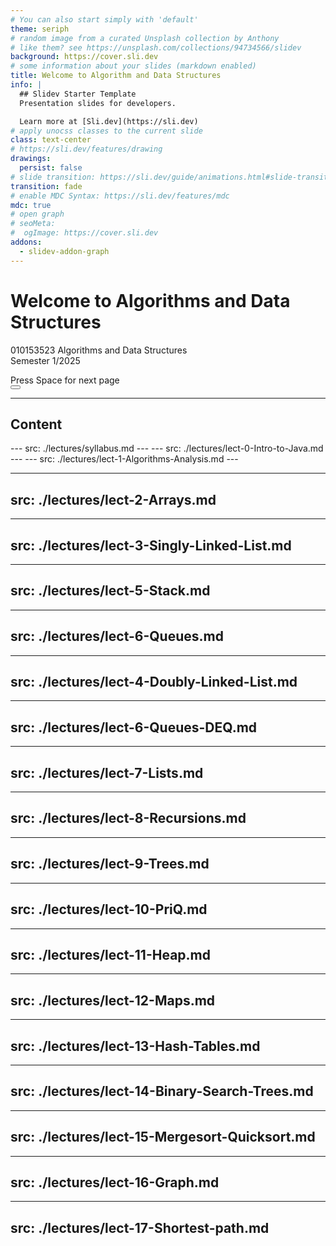 ```yaml
---
# You can also start simply with 'default'
theme: seriph
# random image from a curated Unsplash collection by Anthony
# like them? see https://unsplash.com/collections/94734566/slidev
background: https://cover.sli.dev
# some information about your slides (markdown enabled)
title: Welcome to Algorithm and Data Structures
info: |
  ## Slidev Starter Template
  Presentation slides for developers.

  Learn more at [Sli.dev](https://sli.dev)
# apply unocss classes to the current slide
class: text-center
# https://sli.dev/features/drawing
drawings:
  persist: false
# slide transition: https://sli.dev/guide/animations.html#slide-transitions
transition: fade
# enable MDC Syntax: https://sli.dev/features/mdc
mdc: true
# open graph
# seoMeta:
#  ogImage: https://cover.sli.dev
addons:
  - slidev-addon-graph
---
```


# Welcome to Algorithms and Data Structures
010153523 Algorithms and Data Structures <br>
Semester 1/2025

<div @click="$slidev.nav.next" class="mt-12 py-1" hover:bg="white op-10">
  Press Space for next page <carbon:arrow-right />
</div>

<div class="abs-br m-6 text-xl">
  <button @click="$slidev.nav.openInEditor()" title="Open in Editor" class="slidev-icon-btn">
    <carbon:edit />
  </button>
  <a href="https://github.com/ruslylove/datastruct" target="_blank" class="slidev-icon-btn">
    <carbon:logo-github />
  </a>
</div>

<!--
The last comment block of each slide will be treated as slide notes. It will be visible and editable in Presenter Mode along with the slide. [Read more in the docs](https://sli.dev/guide/syntax.html#notes)
-->


---

## Content

<Toc maxDepth='1' columns='2' />
---
src: ./lectures/syllabus.md
---
---
src: ./lectures/lect-0-Intro-to-Java.md
---
---
src: ./lectures/lect-1-Algorithms-Analysis.md
---

---
src: ./lectures/lect-2-Arrays.md
---

---
src: ./lectures/lect-3-Singly-Linked-List.md
---
---
src: ./lectures/lect-5-Stack.md
---
---
src: ./lectures/lect-6-Queues.md
---
---
src: ./lectures/lect-4-Doubly-Linked-List.md
---
---
src: ./lectures/lect-6-Queues-DEQ.md
---

---
src: ./lectures/lect-7-Lists.md
---
---
src: ./lectures/lect-8-Recursions.md
---
---
src: ./lectures/lect-9-Trees.md
---
---
src: ./lectures/lect-10-PriQ.md
---
---
src: ./lectures/lect-11-Heap.md
---
---
src: ./lectures/lect-12-Maps.md
---
---
src: ./lectures/lect-13-Hash-Tables.md
---
---
src: ./lectures/lect-14-Binary-Search-Trees.md
---
---
src: ./lectures/lect-15-Mergesort-Quicksort.md
---
---
src: ./lectures/lect-16-Graph.md
---
---
src: ./lectures/lect-17-Shortest-path.md
---